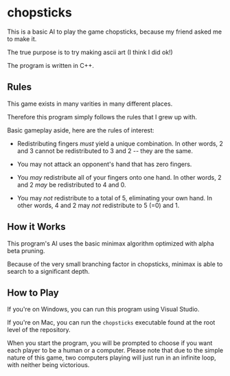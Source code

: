 # chopsticks

This is a basic AI to play the game chopsticks, because my friend asked me to make it.

The true purpose is to try making ascii art (I think I did ok!)

The program is written in C++.

## Rules

This game exists in many varities in many different places.

Therefore this program simply follows the rules that I grew up with.

Basic gameplay aside, here are the rules of interest:

- Redistributing fingers *must* yield a unique combination. In other words, 2 and 3 cannot be redistributed to 3 and 2 -- they are the same.

- You may not attack an opponent's hand that has zero fingers.

- You *may* redistribute all of your fingers onto one hand. In other words, 2 and 2 *may* be redistributed to 4 and 0.

- You may *not* redistribute to a total of 5, eliminating your own hand. In other words, 4 and 2 may *not* redistribute to 5 (=0) and 1.

## How it Works

This program's AI uses the basic minimax algorithm optimized with alpha beta pruning.

Because of the very small branching factor in chopsticks, minimax is able to search to a significant depth.

## How to Play

If you're on Windows, you can run this program using Visual Studio.

If you're on Mac, you can run the `chopsticks` executable found at the root level of the repository.

When you start the program, you will be prompted to choose if you want each player to be a human or a computer.
Please note that due to the simple nature of this game, two computers playing will just run in an infinite loop, with neither being victorious.

